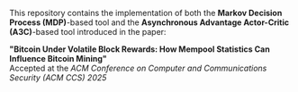 This repository contains the implementation of both the **Markov Decision Process (MDP)**-based tool and the **Asynchronous Advantage Actor-Critic (A3C)**-based tool introduced in the paper:

**"Bitcoin Under Volatile Block Rewards: How Mempool Statistics Can Influence Bitcoin Mining"**  
Accepted at the *ACM Conference on Computer and Communications Security (ACM CCS) 2025*

